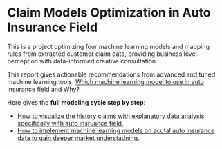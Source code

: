# Claim Models Optimization in Auto Insurance Field

This is a project optimizing four machine learning models and mapping rules from extracted customer claim data, providing business level perception with data-informed creative consultation.

This report gives actionable recommendations from advanced and tuned machine learning tools:
[Which machine learning model to use in auto insurance field and Why?](./Optmization_results_autoInsu.pdf)

Here gives the **full modeling cycle step by step**:
- [How to visualize the history claims with explanatory data analysis specifically with auto insruance field.](./eda_auto_insurance.ipynb) 
- [How to implement machine learning models on acutal auto insurance data to gain deeper market understadning.](./ml_modles_auto_insurance.ipynb)
